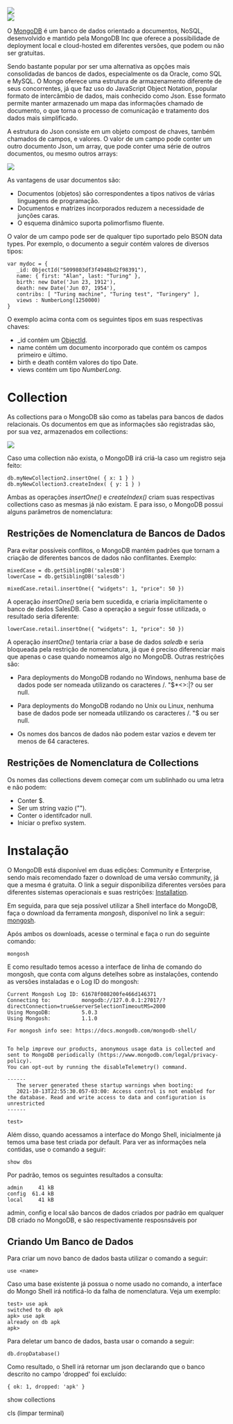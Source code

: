 <img src="https://user-images.githubusercontent.com/61476935/137227890-529b5933-d40c-4eee-b819-e5e69c3abeb9.png">

<br>
<img src="https://img.shields.io/static/v1?label=MongoDb&message=DataBase&color=green&style=for-the-badge&logo=MongoDB"/>


O [MongoDB](https://www.mongodb.com/pt-br/what-is-mongodb) é um banco de dados orientado a documentos, NoSQL, desenvolvido e mantido pela MongoDB Inc que oferece a possibilidade de deployment local e cloud-hosted em diferentes versões, que podem ou não ser gratuitas.

Sendo bastante popular por ser uma alternativa as opções mais consolidadas de bancos de dados, especialmente os da Oracle, como SQL e MySQL. O Mongo oferece uma estrutura de armazenamento diferente de seus concorrentes, já que faz uso do JavaScript Object Notation, popular formato de intercâmbio de dados, mais conhecido como Json. Esse formato permite manter armazenado um mapa das informações chamado de documento, o que torna o processo de comunicação e tratamento dos dados mais simplificado.

A estrutura do Json consiste em um objeto compost de chaves, também chamados de campos, e valores. O valor de um campo pode conter um outro documento Json, um array, que pode conter uma série de outros documentos, ou mesmo outros arrays:

<img src="https://user-images.githubusercontent.com/61476935/137230375-5c5714f7-66d4-4ef5-b317-3b052e3440e3.png"/>

As vantagens de usar documentos são:

- Documentos (objetos) são correspondentes a tipos nativos de várias linguagens de programação.
- Documentos e matrizes incorporados reduzem a necessidade de junções caras.
- O esquema dinâmico suporta polimorfismo fluente.

O valor de um campo pode ser de qualquer tipo suportado pelo BSON data types. Por exemplo, o documento a seguir contém valores de diversos tipos:

    var mydoc = {
       _id: ObjectId("5099803df3f4948bd2f98391"),
       name: { first: "Alan", last: "Turing" },
       birth: new Date('Jun 23, 1912'),
       death: new Date('Jun 07, 1954'),
       contribs: [ "Turing machine", "Turing test", "Turingery" ],
       views : NumberLong(1250000)
    }

O exemplo acima conta com os seguintes tipos em suas respectivas chaves:

- _id contém um [ObjectId](https://docs.mongodb.com/manual/reference/bson-types/#std-label-objectid).
- name contém um documento incorporado que contém os campos primeiro e último.
- birth e death contêm valores do tipo Date.
- views contém um tipo <i>NumberLong</i>.


<h1>Collection</h1>


As collections para o MongoDB são como as tabelas para bancos de dados relacionais. Os documentos em que as informações são registradas são, por sua vez, armazenados em collections:

<img src="https://user-images.githubusercontent.com/61476935/137231179-29d86114-b76b-40c9-903f-5a0a3ab20918.png"/>

Caso uma collection não exista, o MongoDB irá criá-la caso um registro seja feito:

    db.myNewCollection2.insertOne( { x: 1 } )
    db.myNewCollection3.createIndex( { y: 1 } )

Ambas as operações <i>insertOne()</i> e <i>createIndex()</i> criam suas respectivas collections caso as mesmas já não existam. E para isso, o MongoDB possui alguns parâmetros de nomenclatura:


<h2>Restrições de Nomenclatura de Bancos de Dados</h2>


Para evitar possíveis conflitos, o MongoDB mantém padrões que tornam a criação de diferentes bancos de dados não conflitantes. Exemplo:

    mixedCase = db.getSiblingDB('salesDB')
    lowerCase = db.getSiblingDB('salesdb')
    
    mixedCase.retail.insertOne({ "widgets": 1, "price": 50 })

A operação <i>insertOne()</i> seria bem sucedida, e criaria implicitamente o banco de dados SalesDB. Caso a operação a seguir fosse utilizada, o resultado seria diferente:

    lowerCase.retail.insertOne({ "widgets": 1, "price": 50 })

A operação <i>insertOne()</i> tentaria criar a base de dados <i>saledb</i> e seria bloqueada pela restrição de nomenclatura, já que é preciso diferenciar mais que apenas o case quando nomeamos algo no MongoDB. Outras restrições são:

- Para deployments do MongoDB rodando no Windows, nenhuma base de dados pode ser nomeada utilizando os caracteres /\. "$*<>:|? ou ser null.

- Para deployments do MongoDB rodando no Unix ou Linux, nenhuma base de dados pode ser nomeada utilizando os caracteres  /\. "$ ou ser null.

- Os nomes dos bancos de dados não podem estar vazios e devem ter menos de 64 caracteres.


<h2>Restrições de Nomenclatura de Collections</h2>


Os nomes das collections devem começar com um sublinhado ou uma letra e não podem:

- Conter $.
- Ser um string vazio ("").
- Conter o identifcador null.
- Iniciar o prefixo system.


<h1>Instalação</h1>


O MongoDB está disponível em duas edições: Community e Enterprise, sendo mais recomendado fazer o download de uma versão community, já que a mesma é gratuita. O link a seguir disponibiliza diferentes versões para diferentes sistemas operacionais e suas restrições: [Installation](https://docs.mongodb.com/manual/installation/).

Em seguida, para que seja possível utilizar a Shell interface do MongoDB, faça o download da ferramenta <i>mongosh</i>, disponível no link a seguir: [mongosh](https://docs.mongodb.com/mongodb-shell/install/).

Após ambos os downloads, acesse o terminal e faça o run do seguinte comando:

    mongosh

E como resultado temos acesso a interface de linha de comando do mongosh, que conta com alguns detelhes sobre as instalações, contendo as versões instaladas e o Log ID do mongosh:

    Current Mongosh Log ID: 61678f008200fe466d146371
    Connecting to:          mongodb://127.0.0.1:27017/?directConnection=true&serverSelectionTimeoutMS=2000
    Using MongoDB:          5.0.3
    Using Mongosh:          1.1.0
    
    For mongosh info see: https://docs.mongodb.com/mongodb-shell/
    
    
    To help improve our products, anonymous usage data is collected and sent to MongoDB periodically (https://www.mongodb.com/legal/privacy-policy).
    You can opt-out by running the disableTelemetry() command.
    
    ------
       The server generated these startup warnings when booting:
       2021-10-13T22:55:30.057-03:00: Access control is not enabled for the database. Read and write access to data and configuration is unrestricted
    ------
    
    test>

Além disso, quando acessamos a interface do Mongo Shell, inicialmente já temos uma base test criada por default. Para ver as informações nela contidas, use o comando a seguir:

    show dbs

Por padrão, temos os seguintes resultados a consulta:

    admin     41 kB
    config  61.4 kB
    local     41 kB

admin, config e local são bancos de dados criados por padrão em qualquer DB criado no MongoDB, e são respectivamente resposnsáveis por


<h2>Criando Um Banco de Dados</h2>


Para criar um novo banco de dados basta utilizar o comando a seguir:

    use <name>

Caso uma base existente já possua o nome usado no comando, a interface do Mongo Shell irá notificá-lo da falha de nomenclatura. Veja um exemplo:

    test> use apk
    switched to db apk
    apk> use apk
    already on db apk
    apk>

Para deletar um banco de dados, basta usar o comando a seguir:

    db.dropDatabase()

Como resultado, o Shell irá retornar um json declarando que o banco descrito no campo 'dropped' foi excluído:

    { ok: 1, dropped: 'apk' }



show collections


cls (limpar terminal)